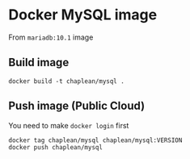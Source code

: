 Docker MySQL image
=====================

From `mariadb:10.1` image

## Build image

```
docker build -t chaplean/mysql .
```

## Push image (Public Cloud)

You need to make `docker login` first

```
docker tag chaplean/mysql chaplean/mysql:VERSION
docker push chaplean/mysql
```
